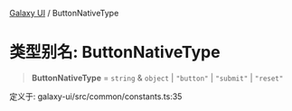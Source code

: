 [Galaxy UI](../index.md) / ButtonNativeType

# 类型别名: ButtonNativeType

> **ButtonNativeType** = `string` & `object` \| `"button"` \| `"submit"` \| `"reset"`

定义于: galaxy-ui/src/common/constants.ts:35
